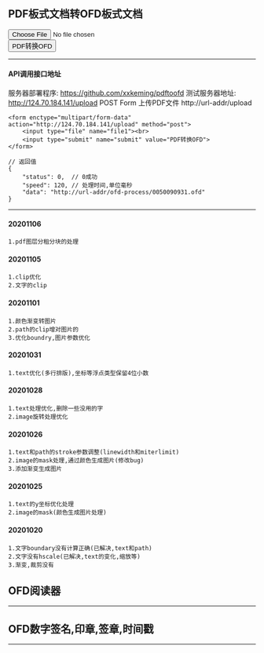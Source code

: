 ## PDF板式文档转OFD板式文档
<form enctype="multipart/form-data" action="http://124.70.184.141/upload" method="post">
  <input type="file" name="file1"><br>
  <input type="submit" name="submit" value="PDF转换OFD">
</form>

***
#### API调用接口地址
服务器部署程序: https://github.com/xxkeming/pdftoofd
测试服务器地址: http://124.70.184.141/upload
POST Form 上传PDF文件 http://url-addr/upload
```
<form enctype="multipart/form-data" action="http://124.70.184.141/upload" method="post">
    <input type="file" name="file1"><br>
    <input type="submit" name="submit" value="PDF转换OFD">
</form>
```
```
// 返回值
{
    "status": 0,  // 0成功
    "speed": 120, // 处理时间,单位毫秒
    "data": "http://url-addr/ofd-process/0050090931.ofd"
}
```

***
#### 20201106
    1.pdf图层分租分块的处理
#### 20201105
    1.clip优化
    2.文字的clip
#### 20201101
    1.颜色渐变转图片
    2.path的clip增对图片的
    3.优化boundry,图片参数优化
#### 20201031
    1.text优化(多行排版),坐标等浮点类型保留4位小数
#### 20201028
    1.text处理优化,删除一些没用的字
    2.image旋转处理优化
#### 20201026
    1.text和path的stroke参数调整(linewidth和miterlimit)
    2.image的mask处理,通过颜色生成图片(修改bug)
    3.添加渐变生成图片
#### 20201025
    1.text的y坐标优化处理
    2.image的mask(颜色生成图片处理)
#### 20201020
    1.文字boundary没有计算正确(已解决,text和path)
    2.文字没有hscale(已解决,text的变化,缩放等)
    3.渐变,裁剪没有
## OFD阅读器
***
## OFD数字签名,印章,签章,时间戳
***